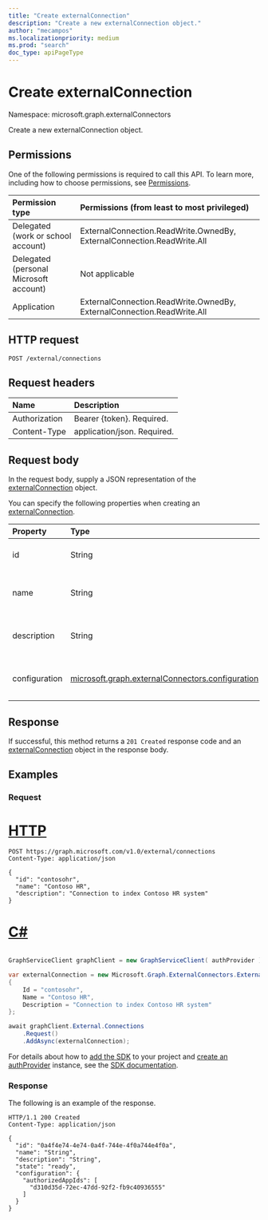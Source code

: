 ```yaml
---
title: "Create externalConnection"
description: "Create a new externalConnection object."
author: "mecampos"
ms.localizationpriority: medium
ms.prod: "search"
doc_type: apiPageType
---
```


# Create externalConnection
Namespace: microsoft.graph.externalConnectors



Create a new externalConnection object.

## Permissions
One of the following permissions is required to call this API. To learn more, including how to choose permissions, see [Permissions](/graph/permissions-reference).

|Permission type|Permissions (from least to most privileged)|
|:---|:---|
|Delegated (work or school account)|ExternalConnection.ReadWrite.OwnedBy, ExternalConnection.ReadWrite.All|
|Delegated (personal Microsoft account)|Not applicable|
|Application| ExternalConnection.ReadWrite.OwnedBy, ExternalConnection.ReadWrite.All|

## HTTP request

<!-- {
  "blockType": "ignored"
}
-->
``` http
POST /external/connections
```

## Request headers
|Name|Description|
|:---|:---|
|Authorization|Bearer {token}. Required.|
|Content-Type|application/json. Required.|

## Request body
In the request body, supply a JSON representation of the [externalConnection](../resources/externalconnectors-externalconnection.md) object.

You can specify the following properties when creating an [externalConnection](../resources/externalconnectors-externalconnection.md).

|Property|Type|Description|
|:---|:---|:---|
|id|String|The connection ID. Required.|
|name|String|The connection name. Required.|
|description|String|The connection description. Required.|
|configuration|[microsoft.graph.externalConnectors.configuration](../resources/externalconnectors-configuration.md)|The connection configurations. Optional.|



## Response

If successful, this method returns a `201 Created` response code and an [externalConnection](../resources/externalconnectors-externalconnection.md) object in the response body.

## Examples

### Request

# [HTTP](#tab/http)
<!-- {
  "blockType": "request",
  "name": "create_externalconnection_from_connections"
}
-->
``` http
POST https://graph.microsoft.com/v1.0/external/connections
Content-Type: application/json

{
  "id": "contosohr",
  "name": "Contoso HR",
  "description": "Connection to index Contoso HR system"
}
```

# [C#](#tab/csharp)

```csharp

GraphServiceClient graphClient = new GraphServiceClient( authProvider );

var externalConnection = new Microsoft.Graph.ExternalConnectors.ExternalConnection
{
	Id = "contosohr",
	Name = "Contoso HR",
	Description = "Connection to index Contoso HR system"
};

await graphClient.External.Connections
	.Request()
	.AddAsync(externalConnection);

```


 For details about how to [add the SDK](/graph/sdks/sdk-installation) to your project and [create an authProvider](/graph/sdks/choose-authentication-providers) instance, see the [SDK documentation](/graph/sdks/sdks-overview).

### Response
The following is an example of the response.
<!-- {
  "blockType": "response",
  "truncated": true,
  "@odata.type": "microsoft.graph.externalConnectors.externalConnection"
}
-->
``` http
HTTP/1.1 200 Created
Content-Type: application/json

{
  "id": "0a4f4e74-4e74-0a4f-744e-4f0a744e4f0a",
  "name": "String",
  "description": "String",
  "state": "ready",
  "configuration": {
    "authorizedAppIds": [
      "d310d35d-72ec-47dd-92f2-fb9c40936555"
    ]
  }
}
```

